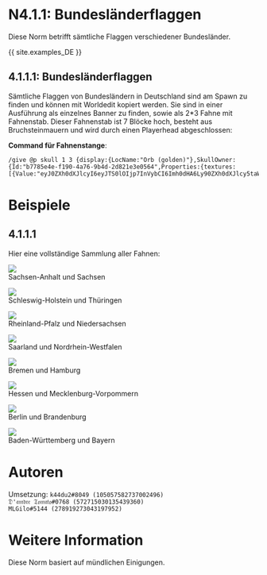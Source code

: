 # N4.1.1:  Bundesländerflaggen

Diese Norm betrifft sämtliche Flaggen verschiedener Bundesländer.

{{ site.examples_DE }}

## 4.1.1.1:  Bundesländerflaggen

Sämtliche Flaggen von Bundesländern in Deutschland sind am Spawn zu finden und können mit Worldedit kopiert werden. Sie sind in einer Ausführung als einzelnes Banner zu finden, sowie als 2*3 Fahne mit Fahnenstab. Dieser Fahnenstab ist 7 Blöcke hoch, besteht aus Bruchsteinmauern und wird durch einen Playerhead abgeschlossen:

**Command für Fahnenstange**:  
```
/give @p skull 1 3 {display:{LocName:"Orb (golden)"},SkullOwner:{Id:"b7785e4e-f190-4a76-9b4d-2d821e3e0564",Properties:{textures:[{Value:"eyJ0ZXh0dXJlcyI6eyJTS0lOIjp7InVybCI6Imh0dHA6Ly90ZXh0dXJlcy5taW5lY3JhZnQubmV0L3RleHR1cmUvNDUyZGNhNjhjOGY4YWY1MzNmYjczN2ZhZWVhY2JlNzE3Yjk2ODc2N2ZjMTg4MjRkYzJkMzdhYzc4OWZjNzcifX19"}]}}}
```

# Beispiele

## 4.1.1.1
Hier eine vollständige Sammlung aller Fahnen:

![](https://i.imgur.com/QKSSRaJ.png)  
Sachsen-Anhalt und Sachsen

![](https://i.imgur.com/9fvUacg.png)  
Schleswig-Holstein und Thüringen

![](https://i.imgur.com/JZtYtRr.png)  
Rheinland-Pfalz und Niedersachsen

![](https://i.imgur.com/YrTEBtt.png)  
Saarland und Nordrhein-Westfalen

![](https://i.imgur.com/Lg1h67n.png)  
Bremen und Hamburg

![](https://i.imgur.com/HcSp7ZI.png)  
Hessen und Mecklenburg-Vorpommern

![](https://i.imgur.com/Ai66P7A.png)  
Berlin und Brandenburg

![](https://i.imgur.com/v5Q6Scy.png)  
Baden-Württemberg und Bayern

# Autoren

Umsetzung:
`k44du2#8049 (105057582737002496)`  
`𝔇'𝔞𝔪𝔡𝔯𝔢 𝔗𝔬𝔪𝔞𝔱𝔬#0768 (572715030135439360)`  
`MLGilo#5144 (278919273043197952)`

# Weitere Information
Diese Norm basiert auf mündlichen Einigungen.